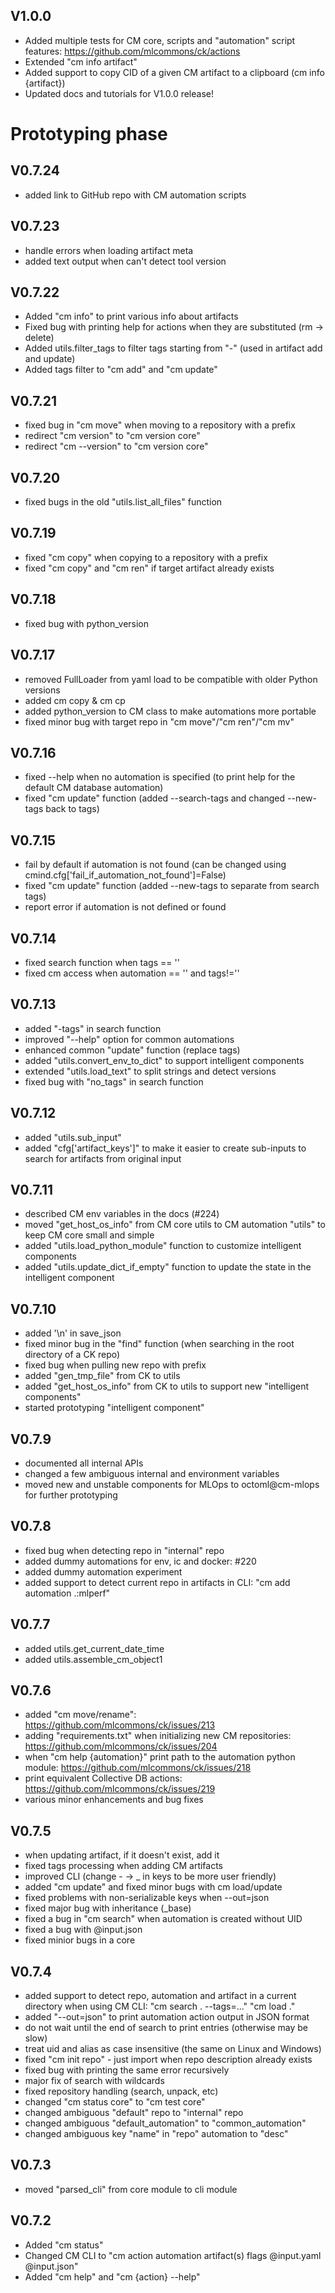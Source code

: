 ## V1.0.0
   - Added multiple tests for CM core, scripts and "automation" script features: https://github.com/mlcommons/ck/actions
   - Extended "cm info artifact"
   - Added support to copy CID of a given CM artifact to a clipboard (cm info {artifact})
   - Updated docs and tutorials for V1.0.0 release!

# Prototyping phase

## V0.7.24
   - added link to GitHub repo with CM automation scripts

## V0.7.23
   - handle errors when loading artifact meta
   - added text output when can't detect tool version

## V0.7.22
   - Added "cm info" to print various info about artifacts
   - Fixed bug with printing help for actions when they are substituted (rm -> delete)
   - Added utils.filter_tags to filter tags starting from "-" (used in artifact add and update)
   - Added tags filter to "cm add" and "cm update"

## V0.7.21
   - fixed bug in "cm move" when moving to a repository with a prefix
   - redirect "cm version" to "cm version core"
   - redirect "cm --version" to "cm version core"

## V0.7.20
   - fixed bugs in the old "utils.list_all_files" function

## V0.7.19
   - fixed "cm copy" when copying to a repository with a prefix
   - fixed "cm copy" and "cm ren" if target artifact already exists

## V0.7.18
   - fixed bug with python_version

## V0.7.17
   - removed FullLoader from yaml load to be compatible with older Python versions
   - added cm copy & cm cp
   - added python_version to CM class to make automations more portable
   - fixed minor bug with target repo in "cm move"/"cm ren"/"cm mv"

## V0.7.16
   - fixed --help when no automation is specified 
     (to print help for the default CM database automation)
   - fixed "cm update" function (added --search-tags 
     and changed --new-tags back to tags)

## V0.7.15
   - fail by default if automation is not found
     (can be changed using cmind.cfg['fail_if_automation_not_found']=False)
   - fixed "cm update" function (added --new-tags to separate from search tags)
   - report error if automation is not defined or found

## V0.7.14
   - fixed search function when tags == ''
   - fixed cm access when automation == '' and tags!=''

## V0.7.13
   - added "-tags" in search function
   - improved "--help" option for common automations
   - enhanced common "update" function (replace tags)
   - added "utils.convert_env_to_dict" to support intelligent components
   - extended "utils.load_text" to split strings and detect versions
   - fixed bug with "no_tags" in search function

## V0.7.12
   - added "utils.sub_input"
   - added "cfg['artifact_keys']" to make it easier to create sub-inputs 
     to search for artifacts from original input

## V0.7.11
   - described CM env variables in the docs (#224)
   - moved "get_host_os_info" from CM core utils to CM automation "utils"
     to keep CM core small and simple
   - added "utils.load_python_module" function to customize
     intelligent components
   - added "utils.update_dict_if_empty" function to update
     the state in the intelligent component


## V0.7.10
   - added '\n' in save_json
   - fixed minor bug in the "find" function (when searching in the root directory of a CK repo)
   - fixed bug when pulling new repo with prefix
   - added "gen_tmp_file" from CK to utils
   - added "get_host_os_info" from CK to utils to support new "intelligent components"
   - started prototyping "intelligent component"

## V0.7.9
   - documented all internal APIs
   - changed a few ambiguous internal and environment variables
   - moved new and unstable components for MLOps to octoml@cm-mlops
     for further prototyping

## V0.7.8
   - fixed bug when detecting repo in "internal" repo
   - added dummy automations for env, ic and docker: #220
   - added dummy automation experiment
   - added support to detect current repo in artifacts in CLI: "cm add automation .:mlperf"

## V0.7.7
   - added utils.get_current_date_time
   - added utils.assemble_cm_object1

## V0.7.6
   - added "cm move/rename": https://github.com/mlcommons/ck/issues/213 
   - adding "requirements.txt" when initializing new CM repositories: https://github.com/mlcommons/ck/issues/204
   - when "cm help {automation}" print path to the automation python module: https://github.com/mlcommons/ck/issues/218
   - print equivalent Collective DB actions: https://github.com/mlcommons/ck/issues/219
   - various minor enhancements and bug fixes

## V0.7.5
   - when updating artifact, if it doesn't exist, add it
   - fixed tags processing when adding CM artifacts
   - improved CLI (change - -> _ in keys to be more user friendly)
   - added "cm update" and fixed minor bugs with cm load/update
   - fixed problems with non-serializable keys when --out=json
   - fixed major bug with inheritance (_base)
   - fixed a bug in "cm search" when automation is created without UID
   - fixed a bug with @input.json
   - fixed minior bugs in a core


## V0.7.4
   - added support to detect repo, automation and artifact in a current directory 
     when using CM CLI:
     "cm search . --tags=..."
     "cm load ."
   - added "--out=json" to print automation action output in JSON format
   - do not wait until the end of search to print entries (otherwise may be slow)
   - treat uid and alias as case insensitive (the same on Linux and Windows)
   - fixed "cm init repo" - just import when repo description already exists
   - fixed bug with printing the same error recursively
   - major fix of search with wildcards
   - fixed repository handling (search, unpack, etc)
   - changed "cm status core" to "cm test core"
   - changed ambiguous "default" repo to "internal" repo
   - changed ambiguous "default_automation" to "common_automation"
   - changed ambiguous key "name" in "repo" automation to "desc"

## V0.7.3

   - moved "parsed_cli" from core module to cli module

## V0.7.2

   - Added "cm status"
   - Changed CM CLI to "cm action automation artifact(s) flags @input.yaml @input.json"
   - Added "cm help" and "cm {action} --help"
